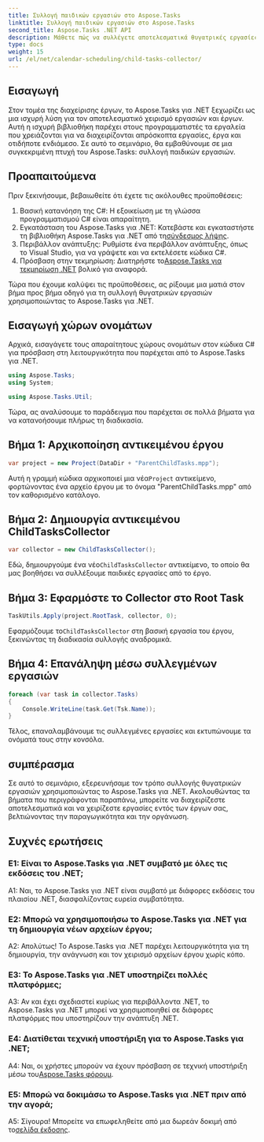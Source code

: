 ```yaml
---
title: Συλλογή παιδικών εργασιών στο Aspose.Tasks
linktitle: Συλλογή παιδικών εργασιών στο Aspose.Tasks
second_title: Aspose.Tasks .NET API
description: Μάθετε πώς να συλλέγετε αποτελεσματικά θυγατρικές εργασίες χρησιμοποιώντας το Aspose.Tasks για .NET. Βελτιώστε τη διαχείριση έργων στις εφαρμογές σας .NET.
type: docs
weight: 15
url: /el/net/calendar-scheduling/child-tasks-collector/
---
```

## Εισαγωγή

Στον τομέα της διαχείρισης έργων, το Aspose.Tasks για .NET ξεχωρίζει ως μια ισχυρή λύση για τον αποτελεσματικό χειρισμό εργασιών και έργων. Αυτή η ισχυρή βιβλιοθήκη παρέχει στους προγραμματιστές τα εργαλεία που χρειάζονται για να διαχειρίζονται απρόσκοπτα εργασίες, έργα και οτιδήποτε ενδιάμεσο. Σε αυτό το σεμινάριο, θα εμβαθύνουμε σε μια συγκεκριμένη πτυχή του Aspose.Tasks: συλλογή παιδικών εργασιών.

## Προαπαιτούμενα

Πριν ξεκινήσουμε, βεβαιωθείτε ότι έχετε τις ακόλουθες προϋποθέσεις:

1. Βασική κατανόηση της C#: Η εξοικείωση με τη γλώσσα προγραμματισμού C# είναι απαραίτητη.
2.  Εγκατάσταση του Aspose.Tasks για .NET: Κατεβάστε και εγκαταστήστε τη βιβλιοθήκη Aspose.Tasks για .NET από τη[σύνδεσμος λήψης](https://releases.aspose.com/tasks/net/).
3. Περιβάλλον ανάπτυξης: Ρυθμίστε ένα περιβάλλον ανάπτυξης, όπως το Visual Studio, για να γράψετε και να εκτελέσετε κώδικα C#.
4. Πρόσβαση στην τεκμηρίωση: Διατηρήστε το[Aspose.Tasks για τεκμηρίωση .NET](https://reference.aspose.com/tasks/net/) βολικό για αναφορά.

Τώρα που έχουμε καλύψει τις προϋποθέσεις, ας ρίξουμε μια ματιά στον βήμα προς βήμα οδηγό για τη συλλογή θυγατρικών εργασιών χρησιμοποιώντας το Aspose.Tasks για .NET.

## Εισαγωγή χώρων ονομάτων

Αρχικά, εισαγάγετε τους απαραίτητους χώρους ονομάτων στον κώδικα C# για πρόσβαση στη λειτουργικότητα που παρέχεται από το Aspose.Tasks για .NET.

```csharp
using Aspose.Tasks;
using System;

using Aspose.Tasks.Util;

```

Τώρα, ας αναλύσουμε το παράδειγμα που παρέχεται σε πολλά βήματα για να κατανοήσουμε πλήρως τη διαδικασία.

## Βήμα 1: Αρχικοποίηση αντικειμένου έργου

```csharp
var project = new Project(DataDir + "ParentChildTasks.mpp");
```

 Αυτή η γραμμή κώδικα αρχικοποιεί μια νέα`Project` αντικείμενο, φορτώνοντας ένα αρχείο έργου με το όνομα "ParentChildTasks.mpp" από τον καθορισμένο κατάλογο.

## Βήμα 2: Δημιουργία αντικειμένου ChildTasksCollector

```csharp
var collector = new ChildTasksCollector();
```

 Εδώ, δημιουργούμε ένα νέο`ChildTasksCollector` αντικείμενο, το οποίο θα μας βοηθήσει να συλλέξουμε παιδικές εργασίες από το έργο.

## Βήμα 3: Εφαρμόστε το Collector στο Root Task

```csharp
TaskUtils.Apply(project.RootTask, collector, 0);
```

 Εφαρμόζουμε το`ChildTasksCollector` στη βασική εργασία του έργου, ξεκινώντας τη διαδικασία συλλογής αναδρομικά.

## Βήμα 4: Επανάληψη μέσω συλλεγμένων εργασιών

```csharp
foreach (var task in collector.Tasks)
{
    Console.WriteLine(task.Get(Tsk.Name));
}
```

Τέλος, επαναλαμβάνουμε τις συλλεγμένες εργασίες και εκτυπώνουμε τα ονόματά τους στην κονσόλα.

## συμπέρασμα

Σε αυτό το σεμινάριο, εξερευνήσαμε τον τρόπο συλλογής θυγατρικών εργασιών χρησιμοποιώντας το Aspose.Tasks για .NET. Ακολουθώντας τα βήματα που περιγράφονται παραπάνω, μπορείτε να διαχειρίζεστε αποτελεσματικά και να χειρίζεστε εργασίες εντός των έργων σας, βελτιώνοντας την παραγωγικότητα και την οργάνωση.

## Συχνές ερωτήσεις

### Ε1: Είναι το Aspose.Tasks για .NET συμβατό με όλες τις εκδόσεις του .NET;

A1: Ναι, το Aspose.Tasks για .NET είναι συμβατό με διάφορες εκδόσεις του πλαισίου .NET, διασφαλίζοντας ευρεία συμβατότητα.

### Ε2: Μπορώ να χρησιμοποιήσω το Aspose.Tasks για .NET για τη δημιουργία νέων αρχείων έργου;

Α2: Απολύτως! Το Aspose.Tasks για .NET παρέχει λειτουργικότητα για τη δημιουργία, την ανάγνωση και τον χειρισμό αρχείων έργου χωρίς κόπο.

### Ε3: Το Aspose.Tasks για .NET υποστηρίζει πολλές πλατφόρμες;

A3: Αν και έχει σχεδιαστεί κυρίως για περιβάλλοντα .NET, το Aspose.Tasks για .NET μπορεί να χρησιμοποιηθεί σε διάφορες πλατφόρμες που υποστηρίζουν την ανάπτυξη .NET.

### Ε4: Διατίθεται τεχνική υποστήριξη για το Aspose.Tasks για .NET;

A4: Ναι, οι χρήστες μπορούν να έχουν πρόσβαση σε τεχνική υποστήριξη μέσω του[Aspose.Tasks φόρουμ](https://forum.aspose.com/c/tasks/15).

### Ε5: Μπορώ να δοκιμάσω το Aspose.Tasks για .NET πριν από την αγορά;

 Α5: Σίγουρα! Μπορείτε να επωφεληθείτε από μια δωρεάν δοκιμή από το[σελίδα έκδοσης](https://releases.aspose.com/).